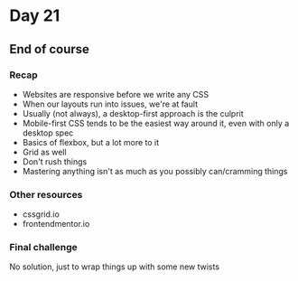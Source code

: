 # Day 21

## End of course

### Recap

- Websites are responsive before we write any CSS
- When our layouts run into issues, we're at fault
- Usually (not always), a desktop-first approach is the culprit
- Mobile-first CSS tends to be the easiest way around it, even with only a desktop spec
- Basics of flexbox, but a lot more to it
- Grid as well
- Don't rush things
- Mastering anything isn't as much as you possibly can/cramming things

### Other resources

- cssgrid.io
- frontendmentor.io

### Final challenge

No solution, just to wrap things up with some new twists
